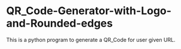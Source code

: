 # QR_Code-Generator-with-Logo-and-Rounded-edges
This is a python program to generate a QR_Code for user given URL.   
